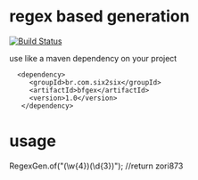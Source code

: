 regex based generation
=========================================
[![Build Status](https://travis-ci.org/six2six/bfgex.svg?branch=master)](https://travis-ci.org/six2six/bfgex)

 use like a maven dependency on your project

 	  <dependency>
	     <groupId>br.com.six2six</groupId>
		 <artifactId>bfgex</artifactId>
		 <version>1.0</version>
	   </dependency>

usage
=======================================

RegexGen.of("(\\w{4})(\\d{3})"); //return zori873
